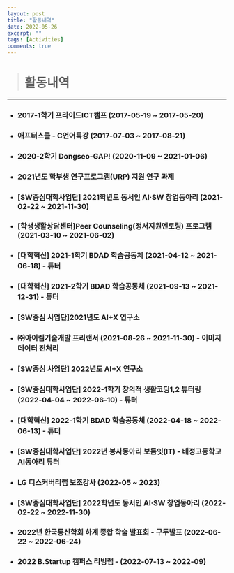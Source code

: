 ```yaml
---
layout: post
title: "활동내역"
date: 2022-05-26
excerpt: ""
tags: [Activities]
comments: true
---
```


> # 활동내역
------------------------------------------------------------

- ### 2017-1학기 프라이드ICT캠프 (2017-05-19 ~ 2017-05-20)

- ### 애프터스쿨 - C언어특강 (2017-07-03 ~ 2017-08-21)

- ### 2020-2학기 Dongseo-GAP! (2020-11-09 ~ 2021-01-06)

- ### 2021년도 학부생 연구프로그램(URP) 지원 연구 과제

- ### [SW중심대학사업단] 2021학년도 동서인 AI·SW 창업동아리 (2021-02-22 ~ 2021-11-30)

- ### [학생생활상담센터]Peer Counseling(정서지원멘토링) 프로그램 (2021-03-10 ~ 2021-06-02)

- ### [대학혁신] 2021-1학기 BDAD 학습공동체 (2021-04-12 ~ 2021-06-18) - 튜터

- ### [대학혁신] 2021-2학기 BDAD 학습공동체 (2021-09-13 ~ 2021-12-31) - 튜터

- ### [SW중심 사업단]2021년도 AI+X 연구소

- ### ㈜아이렘기술개발 프리랜서 (2021-08-26 ~ 2021-11-30) - 이미지 데이터 전처리

- ### [SW중심 사업단] 2022년도 AI+X 연구소

- ### [SW중심대학사업단] 2022-1학기 창의적 생활코딩1,2 튜터링 (2022-04-04 ~ 2022-06-10) - 튜터

- ### [대학혁신] 2022-1학기 BDAD 학습공동체 (2022-04-18 ~ 2022-06-13) - 튜터

- ### [SW중심대학사업단] 2022년 봉사동아리 보듬잇(IT) - 배정고등학교 AI동아리 튜터

- ### LG 디스커버리랩 보조강사 (2022-05 ~ 2023)

- ### [SW중심대학사업단] 2022학년도 동서인 AI·SW 창업동아리 (2022-02-22 ~ 2022-11-30)

- ### 2022년 한국통신학회 하계 종합 학술 발표회 - 구두발표 (2022-06-22 ~ 2022-06-24)

- ### 2022 B.Startup 캠퍼스 리빙랩 - (2022-07-13 ~ 2022-09)

